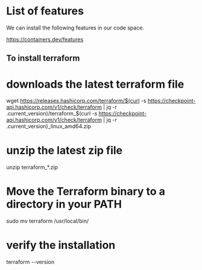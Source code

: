# List of features

We can install the following features in our code space.

https://containers.dev/features

## To install terraform

# downloads the latest terraform file
wget https://releases.hashicorp.com/terraform/$(curl -s https://checkpoint-api.hashicorp.com/v1/check/terraform | jq -r .current_version)/terraform_$(curl -s https://checkpoint-api.hashicorp.com/v1/check/terraform | jq -r .current_version)_linux_amd64.zip
# unzip the latest zip file
unzip terraform_*.zip
# Move the Terraform binary to a directory in your PATH
sudo mv terraform /usr/local/bin/
# verify the installation 
terraform --version

